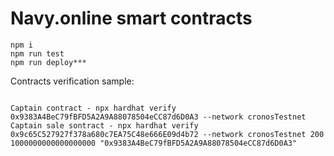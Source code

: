 # Navy.online smart contracts

```shell
npm i
npm run test
npm run deploy***
```

Contracts verification sample:

```shell

Captain contract - npx hardhat verify 0x9383A4BeC79fBFD5A2A9A88078504eCC87d6D0A3 --network cronosTestnet
Captain sale sontract - npx hardhat verify 0x9c65C527927f378a680c7EA75C48e666E09d4b72 --network cronosTestnet 200 1000000000000000000 "0x9383A4BeC79fBFD5A2A9A88078504eCC87d6D0A3"
```